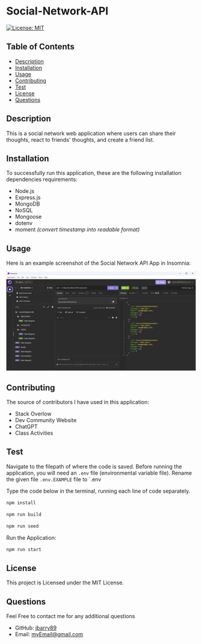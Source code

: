 # Social-Network-API

  [![License: MIT](https://img.shields.io/badge/License-MIT-yellow.svg)](https://opensource.org/licenses/MIT)
  
  ## Table of Contents
  
  * [Description](#description)
  * [Installation](#installation)
  * [Usage](#usage)
  * [Contributing](#contributing)
  * [Test](#test)
  * [License](#license)
  * [Questions](#questions)
  
  ## Description
  This is a social network web application where users can share their thoughts, react to friends' thoughts, and create a friend list.

  ## Installation
  To successfully run this application, these are the following installation dependencies requirements: 
  * Node.js
  * Express.js
  * MongoDB
  * NoSQL
  * Mongoose
  * dotenv
  * moment *(convert timestamp into readable format)*

  ## Usage 
  Here is an example screenshot of the Social Network API App in Insomnia:

  ![Social-Network-App-Screenshot on Insomnia](./src/assets/social-network-api-insomnia-screenshot.jpg)

  
  ## Contributing
  The source of contributors I have used in this application:
  * Stack Overlow
  * Dev Community Website
  * ChatGPT
  * Class Activities
  
  ## Test 
  Navigate to the filepath of where the code is saved. Before running the application, you will need an `.env` file (environmental variable file). Rename the given file `.env.EXAMPLE` file to `.env 
  
  Type the code below in the terminal, running each line of code separately.


  ```bash
  npm install

  ```

  ```bash
  npm run build

  ```

  ```bash
  npm run seed

  ```

  Run the Application: 

  ``` bash 
  npm run start

  ``` 

  ## License
  This project is Licensed under the MIT License.
  
  ## Questions
  Feel Free to contact me for any additional questions
  * GitHub: [jbarry89](https://github.com/jbarry89/)
  * Email: myEmail@gmail.com 

